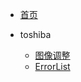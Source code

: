 - [首页](../README.md)

-  toshiba

    - [图像调整](/toshiba/images.md)
    - [ErrorList](/toshiba/error_list.md)

